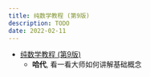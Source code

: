 ```yaml
---
title: 纯数学教程 (第9版)
description: TODO
date: 2022-02-11
---
```


* [纯数学教程 (第9版)](https://book.douban.com/subject/35132451/)
  - **哈代**, 看一看大师如何讲解基础概念
